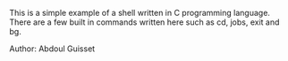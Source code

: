 This is a simple example of a shell written in C programming language.
There are a few built in commands written here such as cd, jobs, exit and bg.

Author: Abdoul Guisset